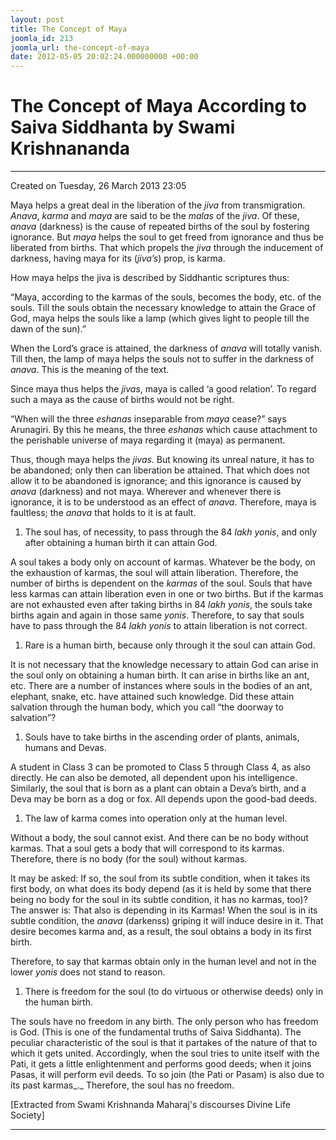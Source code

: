 ```yaml
---
layout: post
title: The Concept of Maya
joomla_id: 213
joomla_url: the-concept-of-maya
date: 2012-05-05 20:02:24.000000000 +00:00
---
```

  

# The Concept of Maya According to Saiva Siddhanta by Swami Krishnananda

* * *  


Created on Tuesday, 26 March 2013 23:05

Maya helps a great deal in the liberation of the _jiva_ from transmigration. _Anava_, _karma_ and _maya_ are said to be the _malas_ of the _jiva_. Of these, _anava_ (darkness) is the cause of repeated births of the soul by fostering ignorance. But _maya_ helps the soul to get freed from ignorance and thus be liberated from births. That which propels the _jiva_ through the inducement of darkness, having maya for its (_jiva’s_) prop, is karma.

How maya helps the jiva is described by Siddhantic scriptures thus:

“Maya, according to the karmas of the souls, becomes the body, etc. of the souls. Till the souls obtain the necessary knowledge to attain the Grace of God, maya helps the souls like a lamp (which gives light to people till the dawn of the sun).”

When the Lord’s grace is attained, the darkness of _anava_ will totally vanish. Till then, the lamp of maya helps the souls not to suffer in the darkness of _anava_. This is the meaning of the text.

Since maya thus helps the _jivas_, maya is called ‘a good relation’. To regard such a maya as the cause of births would not be right.

“When will the three _eshanas_ inseparable from _maya_ cease?” says Arunagiri. By this he means, the three _eshanas_ which cause attachment to the perishable universe of maya regarding it (maya) as permanent.

Thus, though maya helps the _jivas_. But knowing its unreal nature, it has to be abandoned; only then can liberation be attained. That which does not allow it to be abandoned is ignorance; and this ignorance is caused by _anava_ (darkness) and not maya. Wherever and whenever there is ignorance, it is to be understood as an effect of _anava_. Therefore, maya is faultless; the _anava_ that holds to it is at fault.

1. The soul has, of necessity, to pass through the 84 _lakh yonis_, and only after obtaining a human birth it can attain God.

 A soul takes a body only on account of karmas. Whatever be the body, on the exhaustion of karmas, the soul will attain liberation. Therefore, the number of births is dependent on the _karmas_ of the soul. Souls that have less karmas can attain liberation even in one or two births. But if the karmas are not exhausted even after taking births in 84 _lakh yonis_, the souls take births again and again in those same _yonis_. Therefore, to say that souls have to pass through the 84 _lakh yonis_ to attain liberation is not correct.

1. Rare is a human birth, because only through it the soul can attain God.

 It is not necessary that the knowledge necessary to attain God can arise in the soul only on obtaining a human birth. It can arise in births like an ant, etc. There are a number of instances where souls in the bodies of an ant, elephant, snake, etc. have attained such knowledge. Did these attain salvation through the human body, which you call “the doorway to salvation”?

1. Souls have to take births in the ascending order of plants, animals, humans and Devas.

 A student in Class 3 can be promoted to Class 5 through Class 4, as also directly. He can also be demoted, all dependent upon his intelligence. Similarly, the soul that is born as a plant can obtain a Deva’s birth, and a Deva may be born as a dog or fox. All depends upon the good-bad deeds.

1. The law of karma comes into operation only at the human level.

 Without a body, the soul cannot exist. And there can be no body without karmas. That a soul gets a body that will correspond to its karmas. Therefore, there is no body (for the soul) without karmas.
 
 It may be asked: If so, the soul from its subtle condition, when it takes its first body, on what does its body depend (as it is held by some that there being no body for the soul in its subtle condition, it has no karmas, too)? The answer is: That also is depending in its Karmas! When the soul is in its subtle condition, the _anava_ (darkenss) griping it will induce desire in it. That desire becomes karma and, as a result, the soul obtains a body in its first birth.
 
 Therefore, to say that karmas obtain only in the human level and not in the lower _yonis_ does not stand to reason.

1. There is freedom for the soul (to do virtuous or otherwise deeds) only in the human birth.

 The souls have no freedom in any birth. The only person who has freedom is God. (This is one of the fundamental truths of Saiva Siddhanta). The peculiar characteristic of the soul is that it partakes of the nature of that to which it gets united. Accordingly, when the soul tries to unite itself with the Pati, it gets a little enlightenment and performs good deeds; when it joins Pasas, it will perform evil deeds. To so join (the Pati or Pasam) is also due to its past karmas_._ Therefore, the soul has no freedom.

[Extracted from Swami Krishnanda Maharaj's discourses Divine Life Society]

* * *





  
